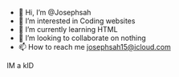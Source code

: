 - 👋 Hi, I’m @Josephsah
- 👀 I’m interested in Coding websites
- 🌱 I’m currently learning HTML
- 💞️ I’m looking to collaborate on nothing
- 📫 How to reach me josephsah15@icloud.com

<!---
Josephsah/Josephsah is a ✨ special ✨ repository because its `README.md` (this file) appears on your GitHub profile.
You can click the Preview link to take a look at your changes.
--->
IM a kID
